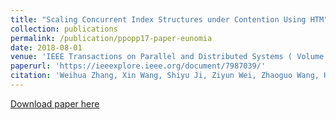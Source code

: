 ```yaml
---
title: "Scaling Concurrent Index Structures under Contention Using HTM"
collection: publications
permalink: /publication/ppopp17-paper-eunomia
date: 2018-08-01
venue: 'IEEE Transactions on Parallel and Distributed Systems ( Volume: 29, Issue: 8, Aug. 1 2018 )'
paperurl: 'https://ieeexplore.ieee.org/document/7987039/'
citation: 'Weihua Zhang, Xin Wang, Shiyu Ji, Ziyun Wei, Zhaoguo Wang, Haibo Chen</i> '
---
```


[Download paper here](https://ieeexplore.ieee.org/document/7987039/)

